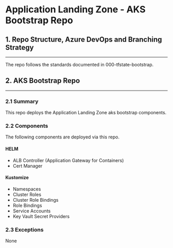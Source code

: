 # Application Landing Zone - AKS Bootstrap Repo

## 1. Repo Structure, Azure DevOps and Branching Strategy
---

The repo follows the standards documented in 000-tfstate-bootstrap.

## 2. AKS Bootstrap Repo
---

### 2.1 Summary

This repo deploys the Application Landing Zone aks bootstrap components.

### 2.2 Components

The following components are deployed via this repo.  

#### HELM

- ALB Controller (Application Gateway for Containers)
- Cert Manager

#### Kustomize

- Namespaces
- Cluster Roles
- Cluster Role Bindings
- Role Bindings
- Service Accounts
- Key Vault Secret Providers

### 2.3 Exceptions

None
